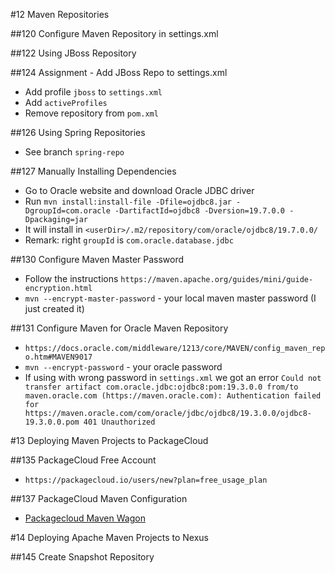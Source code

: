 #12 Maven Repositories

##120 Configure Maven Repository in settings.xml  

##122 Using JBoss Repository  

##124 Assignment - Add JBoss Repo to settings.xml
- Add profile `jboss` to `settings.xml`
- Add `activeProfiles`
- Remove repository from `pom.xml`

##126 Using Spring Repositories
- See branch `spring-repo`

##127 Manually Installing Dependencies
- Go to Oracle website and download Oracle JDBC driver
- Run `mvn install:install-file -Dfile=ojdbc8.jar -DgroupId=com.oracle -DartifactId=ojdbc8 -Dversion=19.7.0.0 -Dpackaging=jar`
- It will install in `<userDir>/.m2/repository/com/oracle/ojdbc8/19.7.0.0/` 
- Remark: right `groupId` is `com.oracle.database.jdbc`

##130 Configure Maven Master Password
- Follow the instructions `https://maven.apache.org/guides/mini/guide-encryption.html`
- `mvn --encrypt-master-password` - your local maven master password (I just created it)

##131 Configure Maven for Oracle Maven Repository
- `https://docs.oracle.com/middleware/1213/core/MAVEN/config_maven_repo.htm#MAVEN9017`
- `mvn --encrypt-password` - your oracle password
- If using with wrong password in `settings.xml` we got an error `Could not transfer artifact com.oracle.jdbc:ojdbc8:pom:19.3.0.0 from/to maven.oracle.com (https://maven.oracle.com): Authentication failed for https://maven.oracle.com/com/oracle/jdbc/ojdbc8/19.3.0.0/ojdbc8-19.3.0.0.pom 401 Unauthorized`

#13 Deploying Maven Projects to PackageCloud

##135 PackageCloud Free Account
- `https://packagecloud.io/users/new?plan=free_usage_plan`

##137 PackageCloud Maven Configuration
- [Packagecloud Maven Wagon](https://github.com/computology/maven-packagecloud-wagon)

#14 Deploying Apache Maven Projects to Nexus

##145 Create Snapshot Repository
 

